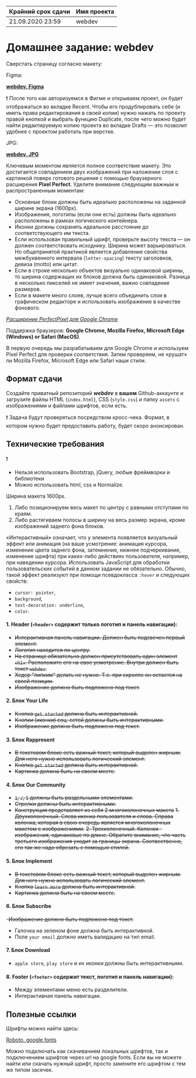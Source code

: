 | Крайний срок сдачи | Имя проекта |
|--------------------|-------------|
| 21.09.2020 23:59 | webdev |


# Домашнее задание: webdev

Сверстать страницу согласно макету:

Figma:

**[webdev. Figma](https://www.figma.com/file/EWG64LHNWmdi51cY0W1kqt/phototime?node-id=9%3A13)**

❗ После того как авторизуемся в Фигме и открываем проект, он будет отображаться во вкладке Recent. Чтобы его продублировать себе (и иметь права редактирования в своей копии) нужно нажать по проекту правой кнопкой и выбрать функцию Duplicate, после чего можно будет найти редактируемую копию проекта во вкладке Drafts — это позволит удобнее с проектом работать при верстке.

JPG:

**[webdev. JPG](https://github.com/rolling-scopes-school/tasks/blob/master/tasks/markups/level-1/webdev/webdev.jpg)**

Ключевым моментом является полное соответствие макету. Это достигается совпадением двух изображений при наложении слоя с картинкой поверх готового решения с помощью браузерного расширения **Pixel Perfect**. Уделите внимание следующим важным и распространенным моментам:

- Основные блоки должны быть идеально расположены на заданной ширине экрана (1600px).
- Изображения, логотипы (если они есть) должны быть идеально расположены в рамках логического контейнера.
- Иконки должны сохранять идеальное расстояние до соответствующего им текста.
- Если использован правильный шрифт, проверьте высоту текста — он должен соответствовать исходнику. Ширина может варьироваться. Но общепринятой практикой является добавление свойства межбуквенного интервала (`letter-spacing`) тексту заголовков, девиза (motto) или цитат.
- Если в строке несколько объектов визуально одинаковой ширины, то ширина содержащих их блоков должна быть одинаковой. Разница в несколько пикселей не имеет значения, важно совпадение размеров.
- Если в макете много слоев, лучше всего объединить слои в графическом редакторе и использовать изображение в качестве фонового.

*[Расширение PerfectPixel для Google Chrome](https://chrome.google.com/webstore/detail/perfectpixel-by-welldonec/dkaagdgjmgdmbnecmcefdhjekcoceebi?hl=en)*

Поддержка браузеров: **Google Chrome, Mozilla Firefox, Microsoft Edge (Windows) or Safari (MacOS)**.

В первую очередь мы разрабатываем для Google Chrome и используем Pixel Perfect для проверки соответствия. Затем проверяем, не «рушат» ли Mozilla Firefox, Microsoft Edge или Safari наши стили.


## Формат сдачи

Создайте приватный репозиторий ***webdev*** в **вашем** Github-аккаунте и загрузите файлы HTML (`index.html`), CSS (`style.css`) и папку `assets` с изображениями и файлами шрифтов, если есть.

❗ Задача будут проверяться посредством кросс-чека. Формат, в котором нужно будет предоставить работу, будет скоро анонсирован.


## Технические требования

❗
 - Нельзя использовать Bootstrap, jQuery, любые фреймворки и библиотеки
 - Можно использовать html, css и Normalize.

Ширина макета 1600px.
1. Либо позиционируем весь макет по центру с равными отступами по краям.
2. Либо растягиваем полосы в ширину на весь размер экрана, кроме изображений заднего фона блоков. 

«Интерактивный» означает, что у элемента появляется визуальный эффект или анимация (на ваше усмотрение: анимация курсора, изменение цвета заднего фона, затемнение, нижнее подчеркивание, изменение шрифта) при каких-либо действиях пользователя, например, при наведении курсора. Использовать JavaScript для обработки пользовательских событий в данном задании не обязательно. Обычно, такой эффект реализуют при помощи псевдокласса `:hover` и следующих свойств:
- `cursor: pointer`,
- `background`,
- `text-decoration: underline`,
- `color`.


#### 1. **Header** (`<header>` содержит только логотип и панель навигации):
- ~~Интерактивная панель навигации. Должен быть подсвечен первый элемент.~~
- ~~Логотип находится по центру.~~
- ~~На странице обязательно должен присутствовать один элемент `<h1>`. Расположите его на свое усмотрение. Внутри должен быть текст `webdev`.~~
- ~~Хедер "липким" делать не нужно. Т.е. при скролле он остается на своей позиции.~~
- ~~Изображение должно быть подложено под текст.~~


#### 2. Блок **Your Life**
- ~~Кнопка `get started` должна быть интерактивной.~~
- ~~Кнопки (иконки) соц. сетей должны быть интерактивными.~~
- ~~Изображение должно быть подложено под текст.~~


#### 3. Блок **Rappresent**
- ~~В текстовом блоке есть важный текст, который выделен жирным. Для него нужно использовать логический элемент.~~
- ~~Кнопка `get started` должна быть интерактивной.~~
- ~~Картинка должна быть на своем месте.~~
  
  
#### 4. Блок **Our Community**
- ~~`1`, `/`, `5` должны быть раздельными элементами.~~
- ~~Стрелки должны быть интерактивными.~~
- ~~Конструкция представляет из себя 2 многоколоночных макета~~
  ~~1. Двухколоночный. Слева иконка пользователя и слова. Справа колонка, которая в свою очередь является многоколоночных макетом с изображениями.~~
  ~~2. Трехколоночный. Колонки - изображения, одинаковые по длине. Обратите внимание, что часть третьего изображения уходит за границы экрана. Соотвественно, его так же надо обрезать с помощью стилей.~~
  
  
#### 5. Блок **Implement**
- ~~В текстовом блоке есть важный текст, который выделен жирным. Для него нужно использовать логический элемент.~~
- ~~Кнопка `learn more` должна быть интерактивной.~~
- ~~Картинка должна быть на своем месте.~~
  
  
#### 6. Блок **Subscribe**
-~~Изображение должно быть подложено под текст.~~
- Галочка на зеленом фоне должна быть интерактивной.
- Поле `your email` должно иметь валидацию на тип email.


#### 7. Блок **Download**
- `apple store`, `play store` и их иконки должны быть интерактивными.


#### 8. **Footer** (`<footer>` содержит текст, логотип и панель навигации):
- Между элементами меню есть разделители. 
- Интерактивная панель навигации.


## Полезные ссылки

Шрифты можно найти здесь:

[Roboto, google fonts](https://fonts.google.com/specimen/Roboto)

Можно подключать как скачиванием локальных шрифтов, так и подключением шрифтов через url на google fonts. Если вы не можете найти или скачать нужный шрифт, просто замените его шрифтом с тем же типом засечек.

